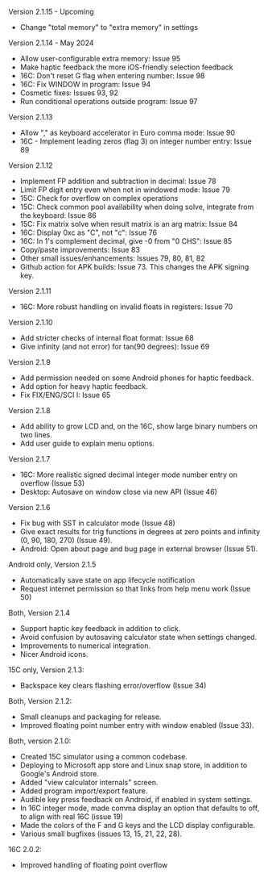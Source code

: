 Version 2.1.15 - Upcoming
  * Change "total memory" to "extra memory" in settings

Version 2.1.14 - May 2024
  * Allow user-configurable extra memory:  Issue 95
  * Make haptic feedback the more iOS-friendly selection feedback
  * 16C:  Don't reset G flag when entering number:  Issue 98
  * 16C:  Fix WINDOW in program:  Issue 94
  * Cosmetic fixes:  Issues 93, 92
  * Run conditional operations outside program: Issue 97

Version 2.1.13
  * Allow "," as keyboard accelerator in Euro comma mode:  Issue 90
  * 16C - Implement leading zeros (flag 3) on integer number entry:  Issue 89

Version 2.1.12
  * Implement FP addition and subtraction in decimal:  Issue 78
  * Limit FP digit entry even when not in windowed mode:  Issue 79
  * 15C:  Check for overflow on complex operations
  * 15C:  Check common pool availability when doing solve, integrate
    from the keyboard:  Issue 86
  * 15C:  Fix matrix solve when result matrix is an arg matrix:  Issue 84
  * 16C:  Display 0xc as "C", not "c":  Issue 76
  * 16C:  In 1's complement decimal, give -0 from "0 CHS":  Issue 85
  * Copy/paste improvements:  Issue 83
  * Other small issues/enhancements:  Issues 79, 80, 81, 82
  * Github action for APK builds:  Issue 73.  This changes the APK signing key.

Version 2.1.11
  * 16C:  More robust handling on invalid floats in registers:  Issue 70

Version 2.1.10
  * Add stricter checks of internal float format:  Issue 68
  * Give infinity (and not error) for tan(90 degrees):  Issue 69

Version 2.1.9
  * Add permission needed on some Android phones for haptic feedback.
  * Add option for heavy haptic feedback.
  * Fix FIX/ENG/SCI I:  Issue 65

Version 2.1.8
  * Add ability to grow LCD and, on the 16C, show large binary numbers on
    two lines.
  * Add user guide to explain menu options.

Version 2.1.7
  * 16C:  More realistic signed decimal integer mode number entry on overflow (Issue 53)
  * Desktop:  Autosave on window close via new API (Issue 46)

Version 2.1.6
  * Fix bug with SST in calculator mode (Issue 48)
  * Give exact results for trig functions in degrees at
    zero points and infinity (0, 90, 180, 270) (Issue 49).
  * Android:  Open about page and bug page in external
    browser (Issue 51).

Android only, Version 2.1.5
  * Automatically save state on app lifecycle notification
  * Request internet permission so that links from help menu work (Issue 50)

Both, Version 2.1.4
  * Support haptic key feedback in addition to click.
  * Avoid confusion by autosaving calculator state when settings changed.
  * Improvements to numerical integration.
  * Nicer Android icons.

15C only, Version 2.1.3:
  * Backspace key clears flashing error/overflow (Issue 34)

Both, Version 2.1.2:
  * Small cleanups and packaging for release.
  * Improved floating point number entry with window enabled (Issue 33).

Both, version 2.1.0:
  * Created 15C simulator using a common codebase.
  * Deploying to Microsoft app store and Linux snap store, in addition to
    Google's Android store.
  * Added "view calculator internals" screen.
  * Added program import/export feature.
  * Audible key press feedback on Android, if enabled in system settings.
  * In 16C integer mode, made comma display an option that defaults to off,
    to align with real 16C (issue 19)
  * Made the colors of the F and G keys and the LCD display configurable.
  * Various small bugfixes (issues 13, 15, 21, 22, 28).
  

16C 2.0.2:
  *  Improved handling of floating point overflow
